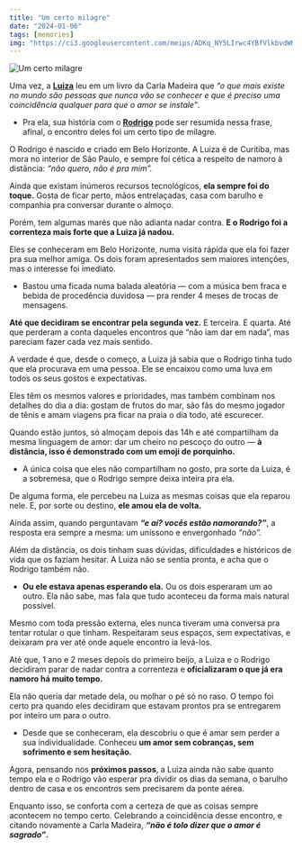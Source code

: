 ```yaml
---
title: "Um certo milagre"
date: "2024-01-06"
tags: [memories]
img: "https://ci3.googleusercontent.com/meips/ADKq_NY5LIrwc4YBfVlkbvdWKVPvKujaFlaAhzonJnYw7YiSHgBJjmRBbQEpDgMCDWFKRv3WbWUE8UpDeUl__0FSUFCjP4zRS-HP-S8c-mfndERnLcmeB_g6a2vPPJbsx02WiXNS7bZJi-FhbKGvIQxHOot_0eOur_zlWr6_fZCsfDH4HGvFnoX5or_35hNN7k5gkKbp9-Hs9hHBR_Uvk7AOyU3_IGppUvZIxozs9RLTXKSpnG-UDtsRTQpfffXWMxQEPJZfPEcWVrf0hR2ywuJphOcaZE3iZiH5UwVhB6JHV5ksqPe3tW8nQMRZKg=s0-d-e1-ft"
---
```


![Um certo milagre](https://blogger.googleusercontent.com/img/b/R29vZ2xl/AVvXsEh6keQMURBpyUuLuXRd9-FLmmWLjcosy5zm-C_FvyVjj8BZt9ecLEcuTldST2pPdLD_-EEsvbrG6V-wLNGEKjOvDXFbFAI0RONmMa7jW_x8XV4zkRCcuQj6Mdm-tJI1Q8a53VKw2FZw1Gy4TZzFx4kMHqeILffsqJGkG6i2ZM-L0TgJPpkhUn6t04ZnOlg6/s1600/412060090_739749478026620_1998593151246065207_n.jpg)

Uma vez, a  **[Luiza](https://www.instagram.com/luliomairi/)**  leu em um livro da Carla Madeira que  _“o que mais existe no mundo são pessoas que nunca vão se conhecer e que é preciso uma coincidência qualquer para que o amor se instale”_.

-   Pra ela, sua história com o  **[Rodrigo](https://www.instagram.com/rodrigommello/)**  pode ser resumida nessa frase, afinal, o encontro deles foi um certo tipo de milagre.
    

O Rodrigo é nascido e criado em Belo Horizonte. A Luiza é de Curitiba, mas mora no interior de São Paulo, e sempre foi cética a respeito de namoro à distância:  _“não quero, não é pra mim”._

Ainda que existam inúmeros recursos tecnológicos,  **ela sempre foi do toque.** Gosta de ficar perto, mãos entrelaçadas, casa com barulho e companhia pra conversar durante o almoço.

Porém, tem algumas marés que não adianta nadar contra.  **E o Rodrigo foi a correnteza mais forte que a Luiza já nadou.**

Eles se conheceram em Belo Horizonte, numa visita rápida que ela foi fazer pra sua melhor amiga. Os dois foram apresentados sem maiores intenções, mas o interesse foi imediato.

-   Bastou uma ficada numa balada aleatória — com a música bem fraca e bebida de procedência duvidosa — pra render 4 meses de trocas de mensagens.
    

**Até que decidiram se encontrar pela segunda vez.**  E terceira. E quarta. Até que perderam a conta daqueles encontros que “não iam dar em nada”, mas pareciam fazer cada vez mais sentido.

A verdade é que, desde o começo, a Luiza já sabia que o Rodrigo tinha tudo que ela procurava em uma pessoa. Ele se encaixou como uma luva em todos os seus gostos e expectativas.

Eles têm os mesmos valores e prioridades, mas também combinam nos detalhes do dia a dia: gostam de frutos do mar, são fãs do mesmo jogador de tênis e amam viagens pra ficar na praia o dia todo, até escurecer.

Quando estão juntos, só almoçam depois das 14h e até compartilham da mesma linguagem de amor: dar um cheiro no pescoço do outro —  **à distância, isso é demonstrado com um emoji de porquinho.**

-   A única coisa que eles não compartilham no gosto, pra sorte da Luiza, é a sobremesa, que o Rodrigo sempre deixa inteira pra ela.
    

De alguma forma, ele percebeu na Luiza as mesmas coisas que ela reparou nele. E, por sorte ou destino,  **ele amou ela de volta.**

Ainda assim, quando perguntavam  _**“e aí? vocês estão namorando?”**_, a resposta era sempre a mesma: um uníssono e envergonhado  _“não”._

Além da distância, os dois tinham suas dúvidas, dificuldades e históricos de vida que os faziam hesitar. A Luiza não se sentia pronta, e acha que o Rodrigo também não.

-   **Ou ele estava apenas esperando ela.** Ou os dois esperaram um ao outro. Ela não sabe, mas fala que tudo aconteceu da forma mais natural possível.
    

Mesmo com toda pressão externa, eles nunca tiveram uma conversa pra tentar rotular o que tinham. Respeitaram seus espaços, sem expectativas, e deixaram pra ver até onde aquele encontro ia levá-los.

Até que,  1 ano e 2 meses depois do primeiro beijo, a Luiza e o Rodrigo decidiram parar de nadar contra a correnteza e  **oficializaram o que já era namoro há muito tempo.**

Ela não queria dar metade dela, ou molhar o pé só no raso. O tempo foi certo pra quando eles decidiram que estavam prontos pra se entregarem por inteiro um para o outro.

-   Desde que se conheceram, ela descobriu o que é amar sem perder a sua individualidade. Conheceu  **um amor sem cobranças, sem sofrimento e sem hesitação.**
    

Agora, pensando nos  **próximos passos**, a Luiza ainda não sabe quanto tempo ela e o Rodrigo vão esperar pra dividir os dias da semana, o barulho dentro de casa e os encontros sem precisarem da ponte aérea.

Enquanto isso, se conforta com a certeza de que as coisas sempre acontecem no tempo certo. Celebrando a coincidência desse encontro, e citando novamente a Carla Madeira,  _**“não é tolo dizer que o amor é sagrado”**_**.**
